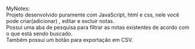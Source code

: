 MyNotes:<br>
Projeto desenvolvido puramente com JavaScript, html e css,
 nele você pode criar(adicionar) , editar e excluir notas.<br>
Possui uma aba de pesquisa para filtrar as notas existentes de acordo com o que está sendo buscado.<br>
Também possui um botão para exportação em CSV.
